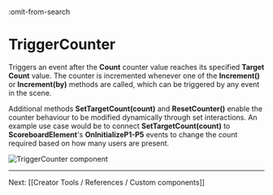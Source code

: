 :omit-from-search

# TriggerCounter

Triggers an event after the **Count** counter value reaches its specified **Target Count** value. The counter is incremented whenever one of the **Increment()** or **Increment(by)** methods are called, which can be triggered by any event in the scene.

Additional methods **SetTargetCount(count)** and **ResetCounter()** enable the counter behaviour to be modified dynamically through set interactions. An example use case would be to connect **SetTargetCount(count)** to **ScoreboardElement**'s **OnInitializeP1-P5** events to change the count required based on how many users are present.

![TriggerCounter component](https://www.flipsidexr.com/files/docs/screenshots/trigger-counter.png)

---

Next: [[Creator Tools / References / Custom components]]
